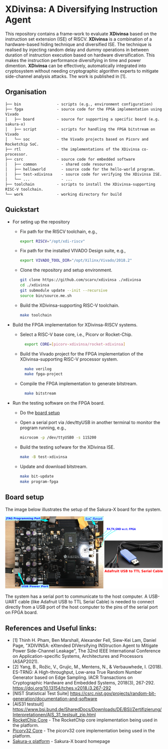
# XDivinsa: A Diversifying Instruction Agent

This repository contains a frame-work to evaluate **XDivinsa** based on the instruction set extension (ISE) of RISCV.
**XDivinsa** is a combination of a hardware-based hiding technique and diversified ISE.
The technique is realised by injecting random delay and dummy operations in between duration of instruction execution based on hardware diversification. This makes the instruction performance diversifying in time and power dimention.
**XDivinsa** can be effectively, automatically integrated into cryptosystem without needing cryptographic algorithm experts to mitigate side-channel analysis attacks.
The work is published in [1].

<!--- -------------------------------------------------------------------- --->

## Organisation

```
├── bin                - scripts (e.g., environment configuration)
├── fpga               - source code for the FPGA implementation using Vivado
│   ├── board          - source for supporting a specific board (e.g. sakura-x)
│   ├── script         - scripts for handling the FPGA bitstream on Vivado
│   └── soc            - the Vivado projects based on Picorv and Rocketchip SoC.
├── rtl                - the implementations of the XDivinsa co-processor.
├── csrc               - source code for embedded software
│   ├── common           - shared code resources
│   ├── helloworld       - source code for the hello-world program.
│   ├── test-xdivinsa    - source code for verifying the XDivinsa ISE.
│   └── ...              - ...
├── toolchain          - scripts to install the XDivinsa-supporting RISC-V toolchain.
└── work               - working directory for build

```

<!--- -------------------------------------------------------------------- --->

## Quickstart

- For seting up the repository

  - Fix path for the RISCV toolchain, e.g., 
  
    ```sh
    export RISCV="/opt/xdi-riscv"
    ```

  - Fix path for the installed VIVADO Design suite, e.g., 
  
    ```sh
    export VIVADO_TOOL_DIR="/opt/Xilinx/Vivado/2018.2"
    ```

  - Clone the repository and setup environment.
  
    ```sh
    git clone https://github.com/scarv/xdivinsa ./xdivinsa
    cd ./xdivinsa
    git submodule update --init --recursive
    source bin/source.me.sh
    ```
  
  - Build the XDivinsa-supporting RISC-V toolchain. 

    ```sh
    make toolchain 
    ```
  
- Build the FPGA implementation for XDivinsa-RISCV systems.

  - Select a RISC-V base core, i.e., Picorv or Rocket-Chip.

    ```sh
      export CORE=[picorv-xdivinsa/rocket-xdivinsa]
    ```

  - Build the Vivado project for the FPGA implementation of the XDivinsa-supporting RISC-V processor system. 
 
    ```sh
      make verilog
      make fpga-project
    ```

  - Compile the FPGA implementation to generate bitstream. 
 
    ```sh
      make bitstream
    ```

- Run the testing software on the FPGA board.

  - Do the [board setup](#Board-setup)

  - Open a serial port via /dev/ttyUSB in another terminal to monitor the program running, e.g.,

    ```sh
    microcom -p /dev/ttyUSB0 -s 115200
    ```

  - Build the testing sofware for the XDivinsa ISE.
    ```sh
    make -B test-xdivinsa
    ```
  - Update and download bitstream.
    ```sh
    make bit-update
    make program-fpga
    ```

<!--- -------------------------------------------------------------------- --->

## Board setup

The image below illustrates the setup of the Sakura-X board for the system.

![Board Setup](https://github.com/scarv/xdivinsa/blob/master/Sakura-X-Setup.png)

The system has a serial port to communicate to the host computer. 
A USB-UART cable (like Adafruit USB to TTL Serial Cable) is needed to connect directly from a USB port of the host computer to the pins of the serial port on FPGA board. 

## References and Useful links:
- [1] Thinh H. Pham, Ben Marshall, Alexander Fell, Siew-Kei Lam, Daniel Page, "XDIVINSA: eXtended DIVersifying INStruction Agent to Mitigate Power Side-Channel Leakage", The 32nd IEEE International Conference on Application-specific Systems, Architectures and Processors (ASAP2021).
- [2] Yang, B., Rožic, V., Grujic, M., Mentens, N., & Verbauwhede, I. (2018). ES-TRNG: A High-throughput, Low-area True Random Number Generator based on Edge Sampling. IACR Transactions on Cryptographic Hardware and Embedded Systems, 2018(3), 267-292. https://doi.org/10.13154/tches.v2018.i3.267-292
- [NIST Statistical Test Suite] https://csrc.nist.gov/projects/random-bit-generation/documentation-and-software
- [AIS31 testsuit] https://www.bsi.bund.de/SharedDocs/Downloads/DE/BSI/Zertifizierung/Interpretationen/AIS_31_testsuit_zip.html
- [RocketChip Core](https://github.com/freechipsproject/rocket-chip) - The RocketChip core implementation being used in the platform.
- [Picorv32 Core](https://github.com/cliffordwolf/picorv32) - The picorv32 core implementation being used in the platform.
- [Sakura-x platform](http://satoh.cs.uec.ac.jp/SAKURA/hardware/SAKURA-X.html) - Sakura-X board homepage

